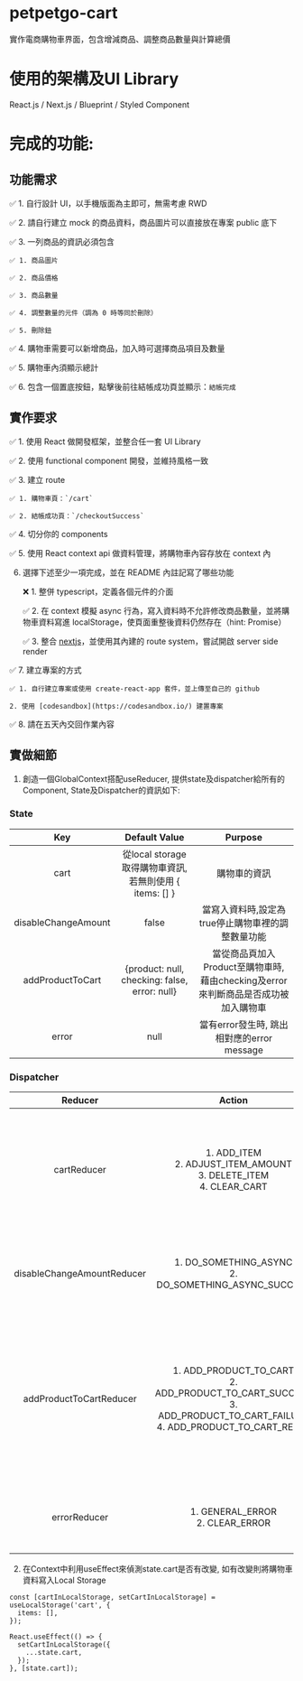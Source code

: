 # petpetgo-cart
實作電商購物車界面，包含增減商品、調整商品數量與計算總價

# 使用的架構及UI Library
React.js / Next.js / Blueprint / Styled Component

# 完成的功能:

## 功能需求

✅ 1. 自行設計 UI，以手機版面為主即可，無需考慮 RWD

✅ 2. 請自行建立 mock 的商品資料，商品圖片可以直接放在專案 public 底下

✅ 3. 一列商品的資訊必須包含

    ✅ 1. 商品圖片
    
    ✅ 2. 商品價格
    
    ✅ 3. 商品數量
    
    ✅ 4. 調整數量的元件（調為 0 時等同於刪除）
    
    ✅ 5. 刪除鈕
    
✅ 4. 購物車需要可以新增商品，加入時可選擇商品項目及數量

✅ 5. 購物車內須顯示總計

✅ 6. 包含一個置底按鈕，點擊後前往結帳成功頁並顯示：`結帳完成`


## 實作要求

✅ 1. 使用 React 做開發框架，並整合任一套 UI Library

✅ 2. 使用 functional component 開發，並維持風格一致

✅ 3. 建立 route

    ✅ 1. 購物車頁：`/cart`
    
    ✅ 2. 結帳成功頁：`/checkoutSuccess`
    
✅ 4. 切分你的 components

✅ 5. 使用 React context api 做資料管理，將購物車內容存放在 context 內

6. 選擇下述至少一項完成，並在 README 內註記寫了哪些功能

    ❌ 1. 整併 typescript，定義各個元件的介面
    
    ✅ 2. 在 context 模擬 async 行為，寫入資料時不允許修改商品數量，並將購物車資料寫進 localStorage，使頁面重整後資料仍然存在（hint: Promise）
    
    ✅ 3. 整合 [nextjs](https://nextjs.org/)，並使用其內建的 route system，嘗試開啟 server side render
    

✅ 7. 建立專案的方式

    ✅ 1. 自行建立專案或使用 create-react-app 套件，並上傳至自己的 github
    
    2. 使用 [codesandbox](https://codesandbox.io/) 建置專案
    
✅ 8. 請在五天內交回作業內容

## 實做細節

1. 創造一個GlobalContext搭配useReducer, 提供state及dispatcher給所有的Component, State及Dispatcher的資訊如下:

### State
| Key | Default Value | Purpose |
| :---: | :---: | :---: |
| cart | 從local storage取得購物車資訊, 若無則使用 { items: [] } | 購物車的資訊 |
| disableChangeAmount | false | 當寫入資料時,設定為true停止購物車裡的調整數量功能 |
| addProductToCart | {product: null, checking: false, error: null} | 當從商品頁加入Product至購物車時, 藉由checking及error來判斷商品是否成功被加入購物車 |
| error | null | 當有error發生時, 跳出相對應的error message |

### Dispatcher
| Reducer | Action | Purpose |
| :---: | :---: | :---: |
| cartReducer | 1. ADD_ITEM<br>2. ADJUST_ITEM_AMOUNT<br>3. DELETE_ITEM<br>4. CLEAR_CART | 1. 加入Product到購物車<br>2. 調整物品數量<br>3. 刪除物品<br>4. 清空購物車 |
| disableChangeAmountReducer | 1. DO_SOMETHING_ASYNC<br>2. DO_SOMETHING_ASYNC_SUCCESS | 1. 停止使用修改數量功能<br>2. 正常使用修改數量功能 | 
| addProductToCartReducer | 1. ADD_PRODUCT_TO_CART<br>2. ADD_PRODUCT_TO_CART_SUCCESS<br>3. ADD_PRODUCT_TO_CART_FAILURE<br>4. ADD_PRODUCT_TO_CART_RESET | 1. 正在加入產品到購物車<br>2. 成功加入產品到購物車<br>3. 無法將商品加入購物車<br>4. 清空儲存的資訊 |
| errorReducer | 1. GENERAL_ERROR<br>2. CLEAR_ERROR | 1. 發生錯誤<br>2. 清空儲存的資訊 |

2. 在Context中利用useEffect來偵測state.cart是否有改變, 如有改變則將購物車資料寫入Local Storage
```
const [cartInLocalStorage, setCartInLocalStorage] = useLocalStorage('cart', {
  items: [],
});
  
React.useEffect(() => {
  setCartInLocalStorage({
    ...state.cart,
  });
}, [state.cart]);
```
